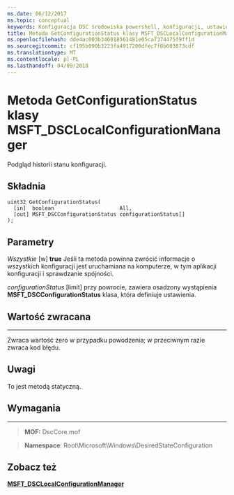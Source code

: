 ```yaml
---
ms.date: 06/12/2017
ms.topic: conceptual
keywords: Konfiguracja DSC środowiska powershell, konfiguracji, ustawienia
title: Metoda GetConfigurationStatus klasy MSFT_DSCLocalConfigurationManager
ms.openlocfilehash: dde4ac003b346018561481e05ca7374475f9ff1d
ms.sourcegitcommit: cf195b090b3223fa4917206dfec7f0b603873cdf
ms.translationtype: MT
ms.contentlocale: pl-PL
ms.lasthandoff: 04/09/2018
---
```

# <a name="getconfigurationstatus-method-of-the-msftdsclocalconfigurationmanager-class"></a>Metoda GetConfigurationStatus klasy MSFT_DSCLocalConfigurationManager

Podgląd historii stanu konfiguracji.

<a name="syntax"></a>Składnia
------

```mof
uint32 GetConfigurationStatus(
  [in]  boolean                     All,
  [out] MSFT_DSCConfigurationStatus configurationStatus[]
);
```

<a name="parameters"></a>Parametry
----------

*Wszystkie* \[w\] **true** Jeśli ta metoda powinna zwrócić informacje o wszystkich konfiguracji jest uruchamiana na komputerze, w tym aplikacji konfiguracji i sprawdzanie spójności.

*configurationStatus* \[limit\] przy powrocie, zawiera osadzony wystąpienia **MSFT_DSCConfigurationStatus** klasa, która definiuje ustawienia.

## <a name="return-value"></a>Wartość zwracana
------------

Zwraca wartość zero w przypadku powodzenia; w przeciwnym razie zwraca kod błędu.

## <a name="remarks"></a>Uwagi

To jest metodą statyczną.

## <a name="requirements"></a>Wymagania
------------
>**MOF:** DscCore.mof

>**Namespace**: Root\Microsoft\Windows\DesiredStateConfiguration


## <a name="see-also"></a>Zobacz też


[**MSFT_DSCLocalConfigurationManager**](msft-dsclocalconfigurationmanager.md)